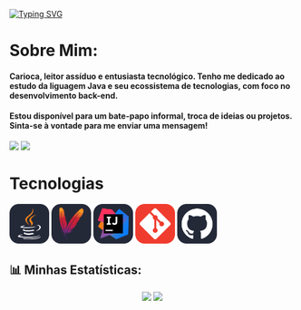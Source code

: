 
<!--  NOME CARREGANDO -->
[![Typing SVG](https://readme-typing-svg.herokuapp.com/?color=%23FFFFFF&size=35&center=true&vCenter=true&width=1000&lines=Hello_World!+Meu+Nome+é+Rayan+Argolo;Desenvolvedor+Java+em+Formação;+:%29)](https://git.io/typing-svg)

# Sobre Mim:
#### Carioca, leitor assíduo e entusiasta tecnológico. Tenho me dedicado ao estudo da liguagem Java e seu ecossistema de tecnologias, com foco no desenvolvimento back-end.
#### Estou disponível para um bate-papo informal, troca de ideias ou projetos. Sinta-se à vontade para me enviar uma mensagem!
<div>
<a href="https://www.linkedin.com/in/rayanargolo" target="_blank"><img src="https://img.shields.io/badge/-LinkedIn-%230077B5?style=for-the-badge&logo=linkedin&logoColor=white" target="_blank"></a>
<a href="https://www.instagram.com/rayan_argolo" target="_blank"><img src="https://img.shields.io/badge/Instagram-E4405F?style=for-the-badge&logo=instagram&logoColor=white" target="_blank"></a>

# Tecnologias 
<div>
   <img src="https://github.com/tandpfun/skill-icons/blob/main/icons/Java-Dark.svg" width="70px" height="70px">
   <img src="https://github.com/tandpfun/skill-icons/blob/main/icons/Maven-Dark.svg"  width="70px" height="70px">
   <img src="https://github.com/tandpfun/skill-icons/blob/main/icons/Idea-Dark.svg"  width="70px" height="70px">
   <img src="https://github.com/tandpfun/skill-icons/blob/main/icons/Git.svg"  width="70px" height="70px">
   <img src="https://github.com/tandpfun/skill-icons/blob/main/icons/Github-Dark.svg"  width="70px" height="70px">
</div>

</div>

   
 
## 📊 Minhas Estatísticas:
<div align="center">
    <img  width="54.5%" src="https://github-readme-stats.vercel.app/api?username=RayanArgolo03&theme=slateorange&hide_border=true&include_all_commits=false&count_private=false"/>
    <img  width="43%" src="https://github-readme-stats.vercel.app/api/top-langs/?username=RayanArgolo03&theme=slateorange&hide_border=true&include_all_commits=false&count_private=false&layout=compact"/><br>
  </div>
